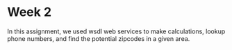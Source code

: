 # Week 2

In this assignment, we used wsdl web services to make calculations, lookup phone numbers, and find the potential zipcodes in a given area.